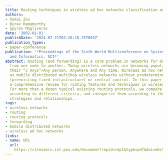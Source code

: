 ```yaml
---
title: Routing techniques in wireless ad hoc networks classification and comparison
authors:
- Xukai Zou
- Byrav Ramamurthy
- Spyros Magliveras
date: '2002-01-01'
publishDate: '2024-07-21T02:26:10.257093Z'
publication_types:
- paper-conference
publication: '*Proceedings of the Sixth World Multiconference on Systemics, Cybernetics
  and Informatics, SCI*'
abstract: Routing (and forwarding) is a core problem in networks for delivering data
  from one node to another. Today wireless networks are becoming popular because of
  their “3 Anys”–Any person, Anywhere and Any time. Wireless ad hoc networks are termed
  as mobile distributed multihop wireless networks without predetermined topology
  (preexisting fixed infrastructure) or central control. In this paper, we present
  a comprehensive review for routing features and techniques in wireless ad hoc networks.
  For more than a dozen typical existing routing protocols, we compare their properties
  according to different criteria, and categorize them according to their routing
  strategies and relationships.
tags:
- wireless networks
- routing
- routing protocols
- forwarding
- mobile distributed networks
- wireless ad hoc networks
links:
- name: URL
  url: 
    https://citeseerx.ist.psu.edu/document?repid=rep1&type=pdf&doi=e6c52b15849fe3cd86be969cfec22788732228ce
---
```

